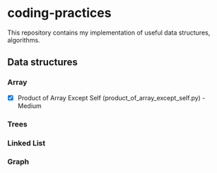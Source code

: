 # coding-practices
This repository contains my implementation of useful data structures, algorithms.

Data structures
---------------

### Array

- [x] Product of Array Except Self (product_of_array_except_self.py) - Medium


### Trees


### Linked List


### Graph
